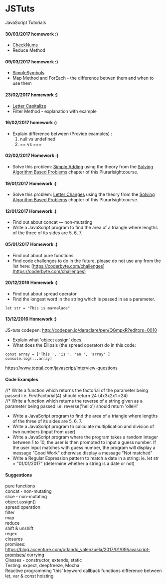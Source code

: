 # JSTuts
JavaScript Tutorials

#### 30/03/2017 homework :) ####
* [CheckNums](https://coderbyte.com/editor/Check%20Nums:JavaScript)
* Reduce Method

#### 09/03/2017 homework :) ####
* [SimpleSymbols](https://coderbyte.com/editor/Simple%20Symbols:JavaScript)
* Map Method and ForEach - the difference betwen them and when to use them

#### 23/02/2017 homework :) ####
* [Letter Capitalize](https://coderbyte.com/editor/Letter%20Capitalize:JavaScript)
* Filter Method - explanation with example

#### 16/02/2017 homework :) ####
* Explain difference between (Provide examples) :
    1.    null vs undefined
    2.    == vs === 

#### 02/02/2017 Homework :) ####
* Solve this problem: [Simple Adding](https://coderbyte.com/editor/Simple%20Adding:JavaScript) using the theory from the [Solving Algorithm Based Problems](https://app.pluralsight.com/player?course=developer-job-interviews&author=john-sonmez&name=job-interview-m2-algorithm&clip=0&mode=live) chapter of this Plurarlsightcourse.

#### 19/01/2017 Homework :) ####
* Solve this problem: [Letter Changes](https://coderbyte.com/editor/Letter%20Changes:JavaScript) using the theory from the [Solving Algorithm Based Problems](https://app.pluralsight.com/player?course=developer-job-interviews&author=john-sonmez&name=job-interview-m2-algorithm&clip=0&mode=live) chapter of this Plurarlsightcourse.

#### 12/01/2017 Homework :) ####
* Find out about concat — non-mutating
* Write a JavaScript program to find the area of a triangle where lengths of the three of its sides are 5, 6, 7.

#### 05/01/2017 Homework :) ####
* Find out about pure functions  
* Find code challenges to do in the future, please do not use any from the list here:
[https://coderbyte.com/challenges](https://coderbyte.com/challenges)

#### 20/12/2016 Homework :) ####
* Find out about spread operator  
* Find the longest word in the string which is passed in as a parameter.  
<pre><code>let str = "This is marmalade"</code></pre>  

#### 13/12/2016 Homework :) ####
JS-tuts codepen: http://codepen.io/daraclare/pen/QGmpxR?editors=0010    

* Explain what 'object assign' does.  
* What does the Ellipsis (the spread operator) do in this code:  
<pre><code>const array = ['This ', 'is ', 'an ', 'array' ]  
console.log(...array)</code></pre>


https://www.toptal.com/javascript/interview-questions  


#### Code Examples ####
//* Write a function which returns the factorial of the parameter being passed i.e. FirstFactorial(4) should return 24 (4x3x2x1 =24)  
//* Write a function which returns the reverse of a string given as a parameter being passed i.e. reverse('hello') should return 'olleH'  
* Write a JavaScript program to find the area of a triangle where lengths of the three of its sides are 5, 6, 7.
* Write a JavaScript program to calculate multiplication and division of two numbers (input from user)
* Write a JavaScript program where the program takes a random integer between 1 to 10, the user is then prompted to input a guess number. If the user input matches with guess number, the program will display a message "Good Work" otherwise display a message "Not matched"
* Write a Regular Expression pattern to match a date in a string: ie. let str = "01/01/2017" (determine whether a string is a date or not)

#### Suggestions ####
pure functions  
concat - non-mutating  
slice - non-mutating  
object.assign()  
spread operation  
filter  
map  
reduce  
shift & unshift  
regex  
closures  
promises: https://blog.accenture.com/orlando_valenzuela/2017/01/09/javascript-promises/
currying  
Classes - constructor, extends, static  
Testing: expect, deepfreeze, Mocha  
Reactive programming
'this' keyword
callback functions
difference between let, var & const
hoisting

